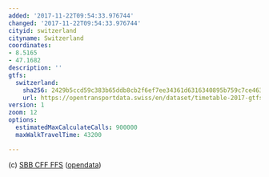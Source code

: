 ```yaml
---
added: '2017-11-22T09:54:33.976744'
changed: '2017-11-22T09:54:33.976744'
cityid: switzerland
cityname: Switzerland
coordinates:
- 8.5165
- 47.1682
description: ''
gtfs:
  switzerland:
    sha256: 2429b5ccd59c383b65ddb8cb2f6ef7ee34361d6316340895b759c7ce46390d41
    url: https://opentransportdata.swiss/en/dataset/timetable-2017-gtfs/permalink
version: 1
zoom: 12
options:
  estimatedMaxCalculateCalls: 900000
  maxWalkTravelTime: 43200

---
```


(c) [SBB CFF FFS](https://www.sbb.ch/)
([opendata](https://opentransportdata.swiss/))
